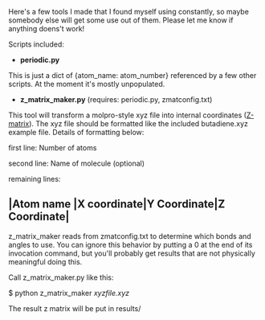 Here's a few tools I made that I found myself using constantly, so maybe somebody else will get some use out of them. Please let me know if anything doens't work!

Scripts included:

* **periodic.py**

This is just a dict of {atom_name: atom_number} referenced by a few other scripts. At the moment it's mostly unpopulated.

* **z_matrix_maker.py** (requires: periodic.py, zmatconfig.txt)

This tool will transform a molpro-style xyz file into internal coordinates ([Z-matrix](https://en.wikipedia.org/wiki/Z-matrix_(chemistry))). The xyz file should be formatted like the included butadiene.xyz example file. Details of formatting below:

first line: Number of atoms

second line: Name of molecule (optional)

remaining lines: 

|Atom name |X coordinate|Y Coordinate|Z Coordinate|
---------------------------------------------------

z_matrix_maker reads from zmatconfig.txt to determine which bonds and angles to use. You can ignore this behavior by putting a 0 at the end of its invocation command, but you'll probably get results that are not physically meaningful doing this.

Call z_matrix_maker.py like this:

$ python z_matrix_maker *xyzfile.xyz*

The result z matrix will be put in results/

